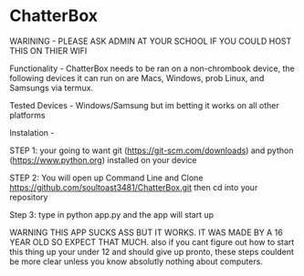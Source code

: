 # ChatterBox
WARINING - PLEASE ASK ADMIN AT YOUR SCHOOL IF YOU COULD HOST THIS ON THIER WIFI

Functionality - ChatterBox needs to be ran on a non-chrombook device, the following devices it can run on are Macs, Windows, prob Linux, and Samsungs via termux.

Tested Devices - Windows/Samsung but im betting it works on all other platforms

Instalation - 

STEP 1: your going to want git (https://git-scm.com/downloads) and python (https://www.python.org) installed on your device

STEP 2: You will open up Command Line and Clone https://github.com/soultoast3481/ChatterBox.git then cd into your repository

Step 3: type in python app.py and the app will start up

WARNING THIS APP SUCKS ASS BUT IT WORKS. IT WAS MADE BY A 16 YEAR OLD SO EXPECT THAT MUCH. 
 also if you cant figure out how to start this thing up your under 12 and should give up pronto, these steps couldent be more clear unless you know absolutly nothing about computers.
